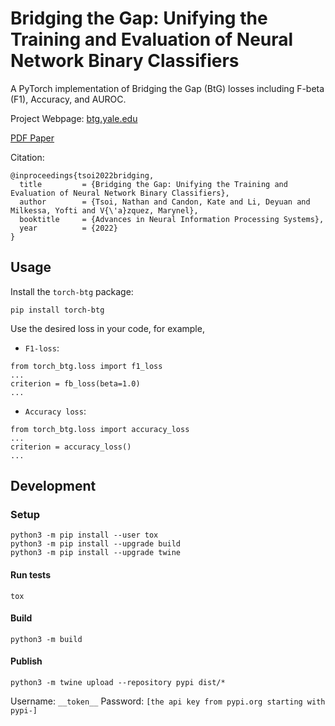 # Bridging the Gap: Unifying the Training and Evaluation of Neural Network Binary Classifiers

A PyTorch implementation of Bridging the Gap (BtG) losses including F-beta (F1), Accuracy, and AUROC.

Project Webpage: [btg.yale.edu](https://btg.yale.edu)

[PDF Paper](https://btg.yale.edu/papers/Bridging_the_Gap_Unifying_the_Training_and_Evaluation_of_Neural_Network_Binary_Classifiers.pdf)

Citation:

```
@inproceedings{tsoi2022bridging,
  title         = {Bridging the Gap: Unifying the Training and Evaluation of Neural Network Binary Classifiers},
  author        = {Tsoi, Nathan and Candon, Kate and Li, Deyuan and Milkessa, Yofti and V{\'a}zquez, Marynel},
  booktitle     = {Advances in Neural Information Processing Systems},
  year          = {2022}
}
```

## Usage

Install the `torch-btg` package:

```
pip install torch-btg
```

Use the desired loss in your code, for example,

- `F1-loss`:
```
from torch_btg.loss import f1_loss
...
criterion = fb_loss(beta=1.0)
...
```

- `Accuracy loss`:
```
from torch_btg.loss import accuracy_loss
...
criterion = accuracy_loss()
...
```

## Development

### Setup

```
python3 -m pip install --user tox
python3 -m pip install --upgrade build
python3 -m pip install --upgrade twine
```

#### Run tests

```
tox
```

#### Build

```
python3 -m build
```

#### Publish

```
python3 -m twine upload --repository pypi dist/*
```

Username: `__token__`
Password: `[the api key from pypi.org starting with pypi-]`